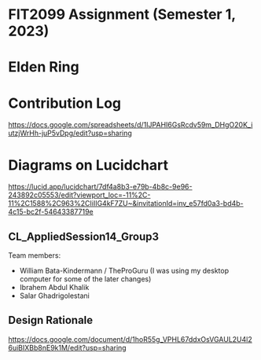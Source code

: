 # FIT2099 Assignment (Semester 1, 2023)
# Elden Ring

# Contribution Log
https://docs.google.com/spreadsheets/d/1IJPAHI6GsRcdv59m_DHgO20K_iutzjWrHh-juP5vDpg/edit?usp=sharing

# Diagrams on Lucidchart
https://lucid.app/lucidchart/7df4a8b3-e79b-4b8c-9e96-243892c05553/edit?viewport_loc=-11%2C-11%2C1588%2C963%2CIiIIG4kF7ZU~&invitationId=inv_e57fd0a3-bd4b-4c15-bc2f-54643387719e

## CL_AppliedSession14_Group3
Team members:
- William Bata-Kindermann / TheProGuru (I was using my desktop computer for some of the later changes)
- Ibrahem Abdul Khalik
- Salar Ghadrigolestani

## Design Rationale
https://docs.google.com/document/d/1hoR55g_VPHL67ddxOsVGAUL2U4l26uiBIXBb8nE9k1M/edit?usp=sharing
